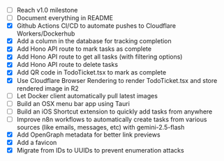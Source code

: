 - [ ] Reach v1.0 milestone
- [ ] Document everything in README
- [x] Github Actions CI/CD to automate pushes to Cloudflare Workers/Dockerhub
- [x] Add a column in the database for tracking completion
- [x] Add Hono API route to mark tasks as complete
- [x] Add Hono API route to get all tasks (with filtering options)
- [x] Add Hono API route to delete tasks
- [x] Add QR code in TodoTicket.tsx to mark as complete
- [x] Use Cloudflare Browser Rendering to render TodoTicket.tsx and store rendered image in R2
- [ ] Let Docker client automatically pull latest images
- [ ] Build an OSX menu bar app using Tauri
- [ ] Build an iOS Shortcut extension to quickly add tasks from anywhere
- [ ] Improve n8n workflows to automatically create tasks from various sources (like emails, messages, etc) with gemini-2.5-flash
- [x] Add OpenGraph metadata for better link previews
- [x] Add a favicon
- [x] Migrate from IDs to UUIDs to prevent enumeration attacks